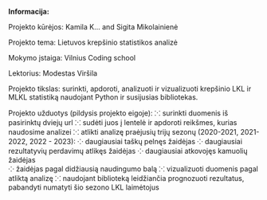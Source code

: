 **Informacija:**

Projekto kūrėjos: Kamila K... and Sigita Mikolainienė

Projekto tema: Lietuvos krepšinio statistikos analizė

Mokymo įstaiga: Vilnius Coding school

Lektorius: Modestas Viršila

Projekto tikslas: surinkti, apdoroti, analizuoti ir vizualizuoti krepšinio LKL ir MLKL statistiką naudojant Python ir
susijusias bibliotekas.

Projekto užduotys (pildysis projekto eigoje):
    ⁙ surinkti duomenis iš pasirinktų dviejų url
    ⁙ sudėti juos į lentelė ir apdoroti reikšmes, kurias naudosime analizei
    ⁙ atlikti analizę praėjusių trijų sezonų (2020-2021, 2021-2022, 2022 - 2023):
        ⁘ daugiausiai taškų pelnęs žaidėjas
        ⁘ daugiausiai rezultatyvių perdavimų atlikęs žaidėjas
        ⁘ daugiausiai atkovojęs kamuolių žaidėjas        
        ⁘ žaidėjas pagal didžiausią naudingumo balą
    ⁙ vizualizuoti duomenis pagal atliktą analizę
    ⁙ naudojant biblioteką leidžiančia prognozuoti rezultatus, pabandyti numatyti šio sezono LKL laimėtojus  

        